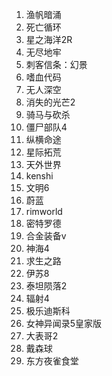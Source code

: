 1. 渔帆暗涌
2. 死亡循环
3. 星之海洋2R
4. 无尽地牢
5. 刺客信条：幻景
6. 嗜血代码
7. 无人深空
8. 消失的光芒2
9. 骑马与砍杀
10. 僵尸部队4
11. 纵横命途
12. 星际拓荒
13. 天外世界
14. kenshi
15. 文明6
16. 蔚蓝
17. rimworld
18. 密特罗德
19. 合金装备v
20. 神海4
21. 求生之路
22. 伊苏8
23. 泰坦陨落2
24. 辐射4
25. 极乐迪斯科
26. 女神异闻录5皇家版
27. 大表哥2
28. 戴森球
29. 东方夜雀食堂
